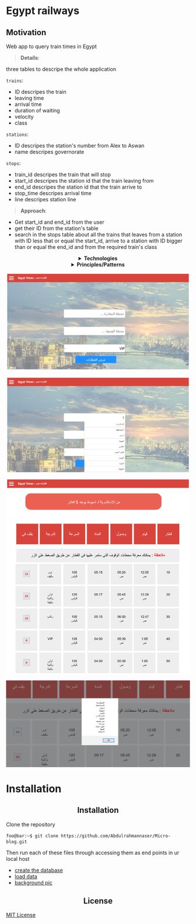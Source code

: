 # Egypt railways

## Motivation 

Web app to query train times in Egypt

> **Details**:

three tables to descripe the whole application

`trains`:

- ID descripes the train
- leaving time
- arrival time
- duration of waiting
- velocity
- class
  
`stations`:

- ID descripes the station's number from Alex to Aswan
- name descripes governorate
  
`stops`:

- train_id descripes the train that will stop
- start_id descripes the station id that the train leaving from
- end_id   descripes the station id that the train arrive to
- stop_time descripes arrival time
- line descripes station line

> **Approach**:

- Get start_id and end_id from the user
- get their ID from the station's table
- search in the stops table about all the trains
that leaves from a station with ID less that or equal the start_id, arrive to a station  with ID bigger than or equal the end_id
and from the required train's class

<details align="center">
    <summary align="center"><strong>Technologies</strong></summary>
    PHP7, PDO, MySQL, HTML, CSS, Bootstrap,  JS and JQuery
</details>

<details align="center">
    <summary align="center"><strong>Principles/Patterns</strong></summary>
    Single responsibility and Interface Segregation
</details>

![screen 1](/AA.png)

![screen 2](/subA.png)

![screen 3](/A.png)

![screen 3](/B.PNG)

# Installation
<center> <h2>Installation</h2> </center>

Clone the repository
```console
foo@bar:~$ git clone https://github.com/Abdulrahmannaser/Micro-blog.git
```
Then run each of these files through accessing them as end points in ur local host

- [create the database](/createDB.php)
- [load data](/loadData.php)
- [background pic](/thumb-1920-552786.jpg)

<center><h2>License</h2></center>

[MIT License](https://github.com/Abdulrahmannaser/Egypt-railways/blob/master/LICENSE)
